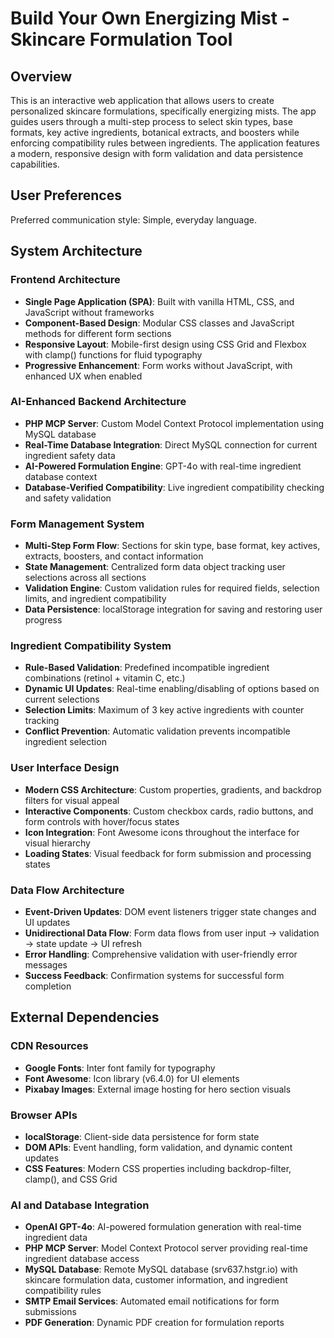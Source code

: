 # Build Your Own Energizing Mist - Skincare Formulation Tool

## Overview

This is an interactive web application that allows users to create personalized skincare formulations, specifically energizing mists. The app guides users through a multi-step process to select skin types, base formats, key active ingredients, botanical extracts, and boosters while enforcing compatibility rules between ingredients. The application features a modern, responsive design with form validation and data persistence capabilities.

## User Preferences

Preferred communication style: Simple, everyday language.

## System Architecture

### Frontend Architecture
- **Single Page Application (SPA)**: Built with vanilla HTML, CSS, and JavaScript without frameworks
- **Component-Based Design**: Modular CSS classes and JavaScript methods for different form sections
- **Responsive Layout**: Mobile-first design using CSS Grid and Flexbox with clamp() functions for fluid typography
- **Progressive Enhancement**: Form works without JavaScript, with enhanced UX when enabled

### AI-Enhanced Backend Architecture
- **PHP MCP Server**: Custom Model Context Protocol implementation using MySQL database
- **Real-Time Database Integration**: Direct MySQL connection for current ingredient safety data
- **AI-Powered Formulation Engine**: GPT-4o with real-time ingredient database context
- **Database-Verified Compatibility**: Live ingredient compatibility checking and safety validation

### Form Management System
- **Multi-Step Form Flow**: Sections for skin type, base format, key actives, extracts, boosters, and contact information
- **State Management**: Centralized form data object tracking user selections across all sections
- **Validation Engine**: Custom validation rules for required fields, selection limits, and ingredient compatibility
- **Data Persistence**: localStorage integration for saving and restoring user progress

### Ingredient Compatibility System
- **Rule-Based Validation**: Predefined incompatible ingredient combinations (retinol + vitamin C, etc.)
- **Dynamic UI Updates**: Real-time enabling/disabling of options based on current selections
- **Selection Limits**: Maximum of 3 key active ingredients with counter tracking
- **Conflict Prevention**: Automatic validation prevents incompatible ingredient selection

### User Interface Design
- **Modern CSS Architecture**: Custom properties, gradients, and backdrop filters for visual appeal
- **Interactive Components**: Custom checkbox cards, radio buttons, and form controls with hover/focus states
- **Icon Integration**: Font Awesome icons throughout the interface for visual hierarchy
- **Loading States**: Visual feedback for form submission and processing states

### Data Flow Architecture
- **Event-Driven Updates**: DOM event listeners trigger state changes and UI updates
- **Unidirectional Data Flow**: Form data flows from user input → validation → state update → UI refresh
- **Error Handling**: Comprehensive validation with user-friendly error messages
- **Success Feedback**: Confirmation systems for successful form completion

## External Dependencies

### CDN Resources
- **Google Fonts**: Inter font family for typography
- **Font Awesome**: Icon library (v6.4.0) for UI elements
- **Pixabay Images**: External image hosting for hero section visuals

### Browser APIs
- **localStorage**: Client-side data persistence for form state
- **DOM APIs**: Event handling, form validation, and dynamic content updates
- **CSS Features**: Modern CSS properties including backdrop-filter, clamp(), and CSS Grid

### AI and Database Integration
- **OpenAI GPT-4o**: AI-powered formulation generation with real-time ingredient data
- **PHP MCP Server**: Model Context Protocol server providing real-time ingredient database access
- **MySQL Database**: Remote MySQL database (srv637.hstgr.io) with skincare formulation data, customer information, and ingredient compatibility rules
- **SMTP Email Services**: Automated email notifications for form submissions
- **PDF Generation**: Dynamic PDF creation for formulation reports